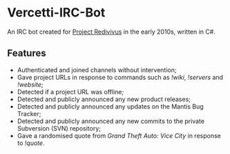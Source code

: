 # Vercetti-IRC-Bot
An IRC bot created for [Project Redivivus](https://github.com/ProjectRedivivus) in the early 2010s, written in C#.

## Features
* Authenticated and joined channels without intervention;
* Gave project URLs in response to commands such as *!wiki*, *!servers* and *!website*;
* Detected if a project URL was offline;
* Detected and publicly announced any new product releases;
* Detected and publicly announced any updates on the Mantis Bug Tracker;
* Detected and publicly announced any new commits to the private Subversion (SVN) repository;
* Gave a randomised quote from *Grand Theft Auto: Vice City* in response to *!quote*.
